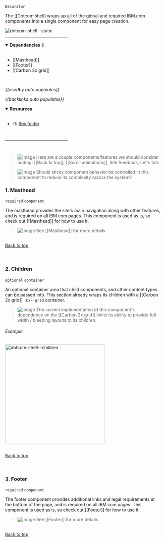 `Decorator` <!-- category start --><!-- category end -->

The [[Dotcom shell] wraps up all of the global and required IBM.com components
into a single component for easy page creation.

![dotcom-shell--static](https://user-images.githubusercontent.com/3793636/134915325-1b68ee22-d102-45a5-96c5-fa1e0469e797.jpg)

<hr width="40%" />

<!-- toc start open="true" depthStart="3" depthEnd="5" --><!-- toc end -->

<details open="true">
  <summary><strong>Dependencies</strong> (<!-- dependencyCount start --><!-- dependencyCount end -->)</summary><br />

- [[Masthead]]
- [[Footer]]
- [[Carbon 2x grid]]

<br />
</details>

<!-- usedby start open="false" -->

_{{usedby auto populates}}_

<!-- usedby end -->

<!-- backlinks start open="false" -->

_{{backlinks auto populates}}_

<!-- backlinks end -->

<a name="resources"></a>

<details open="true">
  <summary><strong>Resources</strong></summary><br />
  
- r1: [Box folder](https://ibm.ent.box.com/folder/146658436564)

<br />
</details>

<hr width="40%" />

<br />

> ![image](https://user-images.githubusercontent.com/3793636/117874180-493bdb80-b266-11eb-8945-dde0d95431d6.png)
> Here are a couple components/features we should consider adding:
> [[Back to top]], [[Scroll animations]], Site feedback, Let's talk

> ![image](https://user-images.githubusercontent.com/3793636/117874180-493bdb80-b266-11eb-8945-dde0d95431d6.png)
> Should sticky component behavior be controlled in this component to reduce its
> complexity across the system?

### 1. Masthead

`required` `component`

The masthead provides the site's main navigation along with other features, and
is required on all IBM.com pages. This component is used as is, so check out
[[Masthead]] for how to use it.

> ![image](https://user-images.githubusercontent.com/3793636/117873919-f6faba80-b265-11eb-81a5-039bdcd822e8.png)
> See [[Masthead]] for more details

<br />[Back to top](#wiki-wrapper)<br /><br /><br />

### 2. Children

`optional` `container`

An optional container area that child components, and other content types can be
passed into. This section already wraps its children with a [[Carbon 2x grid]]
`.bx--grid` container.

> ![image](https://user-images.githubusercontent.com/3793636/117873641-a6835d00-b265-11eb-8433-8c9c73a2e999.png)
> The current implementation of this component's dependency on the
> [[Carbon 2x grid]] limits its ability to provide full width / bleeding layouts
> to its children.

###### Example

<img src="https://user-images.githubusercontent.com/3793636/134914808-69c968a9-0817-407f-b554-21de44a7492a.gif" alt="dotcom-shell--children" width="320px" />

<br />[Back to top](#wiki-wrapper)<br /><br /><br />

### 3. Footer

`required` `component`

The footer component provides additional links and legal requirements at the
bottom of the page, and is required on all IBM.com pages. This component is used
as is, so check out [[Footer]] for how to use it.

> ![image](https://user-images.githubusercontent.com/3793636/117873919-f6faba80-b265-11eb-81a5-039bdcd822e8.png)
> See [[Footer]] for more details

<br />[Back to top](#wiki-wrapper)<br /><br /><br />
